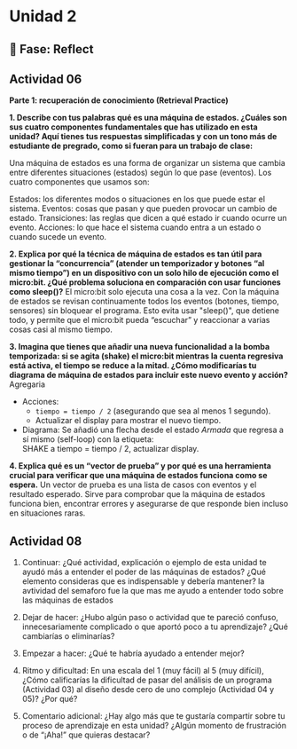 # Unidad 2


## 🤔 Fase: Reflect

## Actividad 06

**Parte 1: recuperación de conocimiento (Retrieval Practice)**

**1. Describe con tus palabras qué es una máquina de estados. ¿Cuáles son sus cuatro componentes fundamentales que has utilizado en esta unidad?
Aquí tienes tus respuestas simplificadas y con un tono más de estudiante de pregrado, como si fueran para un trabajo de clase:**

Una máquina de estados es una forma de organizar un sistema que cambia entre diferentes situaciones (estados) según lo que pase (eventos).
Los cuatro componentes que usamos son:

Estados: los diferentes modos o situaciones en los que puede estar el sistema.
Eventos: cosas que pasan y que pueden provocar un cambio de estado.
Transiciones: las reglas que dicen a qué estado ir cuando ocurre un evento.
Acciones: lo que hace el sistema cuando entra a un estado o cuando sucede un evento.


**2. Explica por qué la técnica de máquina de estados es tan útil para gestionar la “concurrencia” (atender un temporizador y botones “al mismo tiempo”) en un dispositivo con un solo hilo de ejecución como el micro:bit. ¿Qué problema soluciona en comparación con usar funciones como sleep()?**
El micro:bit solo ejecuta una cosa a la vez. Con la máquina de estados se revisan continuamente todos los eventos (botones, tiempo, sensores) sin bloquear el programa.
Esto evita usar "sleep()", que detiene todo, y permite que el micro:bit pueda “escuchar” y reaccionar a varias cosas casi al mismo tiempo.


**3. Imagina que tienes que añadir una nueva funcionalidad a la bomba temporizada: si se agita (shake) el micro:bit mientras la cuenta regresiva está activa, el tiempo se reduce a la mitad. ¿Cómo modificarías tu diagrama de máquina de estados para incluir este nuevo evento y acción?**
Agregaria 
- Acciones:
  - `tiempo = tiempo / 2` (asegurando que sea al menos 1 segundo).
  - Actualizar el display para mostrar el nuevo tiempo.
- Diagrama: Se añadió una flecha desde el estado *Armada* que regresa a sí mismo (self-loop) con la etiqueta:  
  SHAKE a tiempo = tiempo / 2, actualizar display.

**4. Explica qué es un “vector de prueba” y por qué es una herramienta crucial para verificar que una máquina de estados funciona como se espera.**
Un vector de prueba es una lista de casos con eventos y el resultado esperado.
Sirve para comprobar que la máquina de estados funciona bien, encontrar errores y asegurarse de que responde bien incluso en situaciones raras.


## Actividad 08

1. Continuar: ¿Qué actividad, explicación o ejemplo de esta unidad te ayudó más a entender el poder de las máquinas de estados? ¿Qué elemento consideras que es indispensable y debería mantener?
la avtividad del semaforo fue la que mas me ayudo a entender todo sobre las máquinas de estados

2. Dejar de hacer: ¿Hubo algún paso o actividad que te pareció confuso, innecesariamente complicado o que aportó poco a tu aprendizaje? ¿Qué cambiarías o eliminarías?
3. Empezar a hacer: ¿Qué te habría ayudado a entender mejor?
4. Ritmo y dificultad: En una escala del 1 (muy fácil) al 5 (muy difícil), ¿Cómo calificarías la dificultad de pasar del análisis de un programa (Actividad 03) al diseño desde cero de uno complejo (Actividad 04 y 05)? ¿Por qué?
5. Comentario adicional: ¿Hay algo más que te gustaría compartir sobre tu proceso de aprendizaje en esta unidad? ¿Algún momento de frustración o de “¡Aha!” que quieras destacar?


